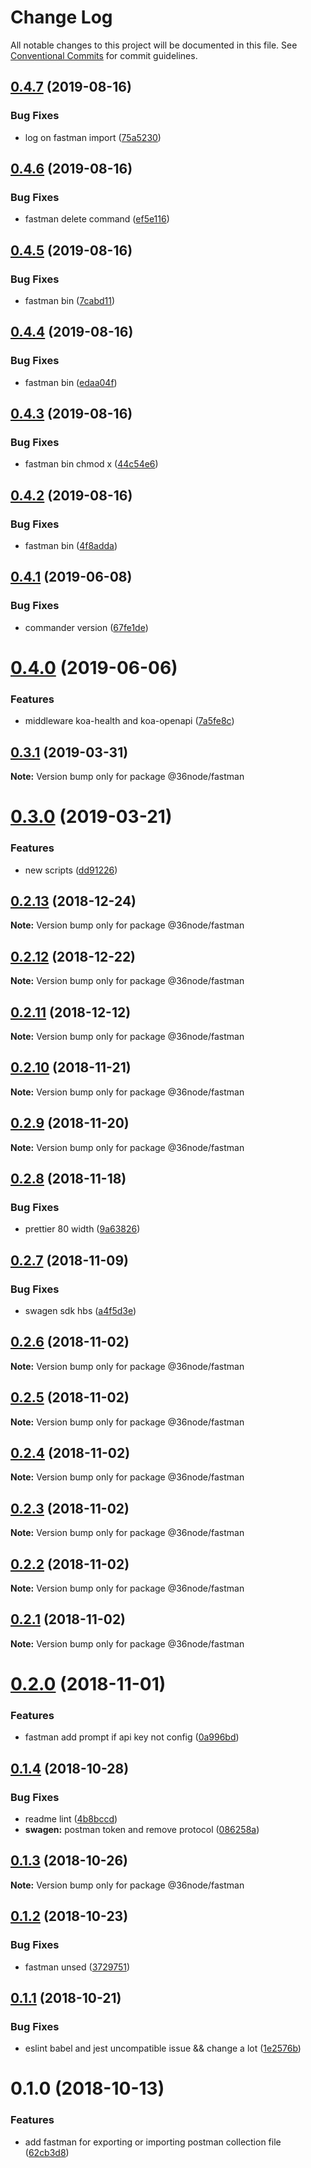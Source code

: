 # Change Log

All notable changes to this project will be documented in this file.
See [Conventional Commits](https://conventionalcommits.org) for commit guidelines.

## [0.4.7](https://github.com/36node/sketch/compare/@36node/fastman@0.4.6...@36node/fastman@0.4.7) (2019-08-16)


### Bug Fixes

* log on fastman import ([75a5230](https://github.com/36node/sketch/commit/75a5230))





## [0.4.6](https://github.com/36node/sketch/compare/@36node/fastman@0.4.5...@36node/fastman@0.4.6) (2019-08-16)


### Bug Fixes

* fastman delete command ([ef5e116](https://github.com/36node/sketch/commit/ef5e116))





## [0.4.5](https://github.com/36node/sketch/compare/@36node/fastman@0.4.4...@36node/fastman@0.4.5) (2019-08-16)


### Bug Fixes

* fastman bin ([7cabd11](https://github.com/36node/sketch/commit/7cabd11))





## [0.4.4](https://github.com/36node/sketch/compare/@36node/fastman@0.4.3...@36node/fastman@0.4.4) (2019-08-16)


### Bug Fixes

* fastman bin ([edaa04f](https://github.com/36node/sketch/commit/edaa04f))





## [0.4.3](https://github.com/36node/sketch/compare/@36node/fastman@0.4.2...@36node/fastman@0.4.3) (2019-08-16)


### Bug Fixes

* fastman bin chmod x ([44c54e6](https://github.com/36node/sketch/commit/44c54e6))





## [0.4.2](https://github.com/36node/sketch/compare/@36node/fastman@0.4.1...@36node/fastman@0.4.2) (2019-08-16)


### Bug Fixes

* fastman bin ([4f8adda](https://github.com/36node/sketch/commit/4f8adda))





## [0.4.1](https://github.com/36node/sketch/compare/@36node/fastman@0.4.0...@36node/fastman@0.4.1) (2019-06-08)


### Bug Fixes

* commander version ([67fe1de](https://github.com/36node/sketch/commit/67fe1de))





# [0.4.0](https://github.com/36node/sketch/compare/@36node/fastman@0.3.1...@36node/fastman@0.4.0) (2019-06-06)


### Features

* middleware koa-health and koa-openapi ([7a5fe8c](https://github.com/36node/sketch/commit/7a5fe8c))





## [0.3.1](https://github.com/undefined/undefined/compare/@36node/fastman@0.3.0...@36node/fastman@0.3.1) (2019-03-31)

**Note:** Version bump only for package @36node/fastman





# [0.3.0](https://github.com/undefined/undefined/compare/@36node/fastman@0.2.13...@36node/fastman@0.3.0) (2019-03-21)


### Features

* new scripts ([dd91226](https://github.com/undefined/undefined/commit/dd91226))





## [0.2.13](https://github.com/undefined/undefined/compare/@36node/fastman@0.2.12...@36node/fastman@0.2.13) (2018-12-24)

**Note:** Version bump only for package @36node/fastman





## [0.2.12](https://github.com/undefined/undefined/compare/@36node/fastman@0.2.11...@36node/fastman@0.2.12) (2018-12-22)

**Note:** Version bump only for package @36node/fastman





## [0.2.11](https://github.com/undefined/undefined/compare/@36node/fastman@0.2.10...@36node/fastman@0.2.11) (2018-12-12)

**Note:** Version bump only for package @36node/fastman





## [0.2.10](https://github.com/undefined/undefined/compare/@36node/fastman@0.2.9...@36node/fastman@0.2.10) (2018-11-21)

**Note:** Version bump only for package @36node/fastman





## [0.2.9](https://github.com/undefined/undefined/compare/@36node/fastman@0.2.8...@36node/fastman@0.2.9) (2018-11-20)

**Note:** Version bump only for package @36node/fastman





## [0.2.8](https://github.com/undefined/undefined/compare/@36node/fastman@0.2.7...@36node/fastman@0.2.8) (2018-11-18)


### Bug Fixes

* prettier 80 width ([9a63826](https://github.com/undefined/undefined/commit/9a63826))





## [0.2.7](https://github.com/undefined/undefined/compare/@36node/fastman@0.2.6...@36node/fastman@0.2.7) (2018-11-09)


### Bug Fixes

* swagen sdk hbs ([a4f5d3e](https://github.com/undefined/undefined/commit/a4f5d3e))





## [0.2.6](https://github.com/undefined/undefined/compare/@36node/fastman@0.2.5...@36node/fastman@0.2.6) (2018-11-02)

**Note:** Version bump only for package @36node/fastman





## [0.2.5](https://github.com/undefined/undefined/compare/@36node/fastman@0.2.4...@36node/fastman@0.2.5) (2018-11-02)

**Note:** Version bump only for package @36node/fastman





## [0.2.4](https://github.com/undefined/undefined/compare/@36node/fastman@0.2.3...@36node/fastman@0.2.4) (2018-11-02)

**Note:** Version bump only for package @36node/fastman





## [0.2.3](https://github.com/undefined/undefined/compare/@36node/fastman@0.2.2...@36node/fastman@0.2.3) (2018-11-02)

**Note:** Version bump only for package @36node/fastman





## [0.2.2](https://github.com/undefined/undefined/compare/@36node/fastman@0.2.1...@36node/fastman@0.2.2) (2018-11-02)

**Note:** Version bump only for package @36node/fastman





## [0.2.1](https://github.com/undefined/undefined/compare/@36node/fastman@0.2.0...@36node/fastman@0.2.1) (2018-11-02)

**Note:** Version bump only for package @36node/fastman





# [0.2.0](https://github.com/undefined/undefined/compare/@36node/fastman@0.1.4...@36node/fastman@0.2.0) (2018-11-01)


### Features

* fastman add prompt if api key not config ([0a996bd](https://github.com/undefined/undefined/commit/0a996bd))





## [0.1.4](https://github.com/undefined/undefined/compare/@36node/fastman@0.1.3...@36node/fastman@0.1.4) (2018-10-28)


### Bug Fixes

* readme lint ([4b8bccd](https://github.com/undefined/undefined/commit/4b8bccd))
* **swagen:** postman token and remove protocol ([086258a](https://github.com/undefined/undefined/commit/086258a))





## [0.1.3](https://github.com/undefined/undefined/compare/@36node/fastman@0.1.2...@36node/fastman@0.1.3) (2018-10-26)

**Note:** Version bump only for package @36node/fastman





## [0.1.2](https://github.com/undefined/undefined/compare/@36node/fastman@0.1.1...@36node/fastman@0.1.2) (2018-10-23)


### Bug Fixes

* fastman unsed ([3729751](https://github.com/undefined/undefined/commit/3729751))





## [0.1.1](https://github.com/undefined/undefined/compare/@36node/fastman@0.1.0...@36node/fastman@0.1.1) (2018-10-21)


### Bug Fixes

* eslint babel and jest uncompatible issue && change a lot ([1e2576b](https://github.com/undefined/undefined/commit/1e2576b))





# 0.1.0 (2018-10-13)


### Features

* add fastman for exporting or importing postman collection file ([62cb3d8](https://github.com/undefined/undefined/commit/62cb3d8))
